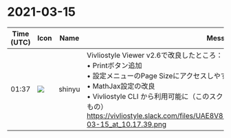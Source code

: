 # 2021-03-15

|Time (UTC)|Icon|Name|Message|
|---|---|---|---|
|01:37|![](https://avatars.slack-edge.com/2018-04-27/354445776386_e258f5ed5ba887b08668_72.jpg)|shinyu|Vivliostyle Viewer v2.6で改良したところ：<br>• Printボタン追加<br>• 設定メニューのPage Sizeにアクセスしやすくした。<br>• MathJax設定の改良<br>• Vivliostyle CLI から利用可能に（このスクリーンショットは、それをテストしているもの）<br>https://vivliostyle.slack.com/files/UAE8V83GA/F01QSCY41E3/screen_shot_2021-03-15_at_10.17.39.png|
